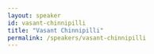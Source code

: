 ```yaml
---
layout: speaker
id: vasant-chinnipilli
title: "Vasant Chinnipilli"
permalink: /speakers/vasant-chinnipilli
---
```

